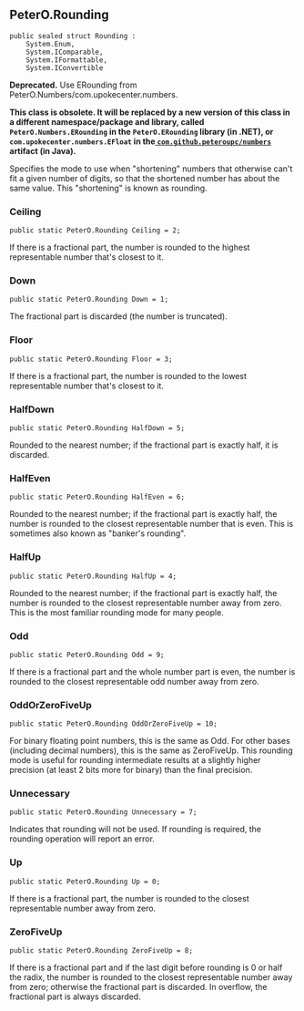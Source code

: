## PeterO.Rounding

    public sealed struct Rounding :
        System.Enum,
        System.IComparable,
        System.IFormattable,
        System.IConvertible

<b>Deprecated.</b> Use ERounding from PeterO.Numbers/com.upokecenter.numbers.

<b>This class is obsolete. It will be replaced by a new version of this class in a different namespace/package and library, called  `PeterO.Numbers.ERounding`  in the `PeterO.ERounding`  library (in .NET), or `com.upokecenter.numbers.EFloat`  in the<a href="https://github.com/peteroupc/numbers-java"> `com.github.peteroupc/numbers` </a>artifact (in Java).</b>

 Specifies the mode to use when "shortening" numbers that otherwise can't fit a given number of digits, so that the shortened number has about the same value. This "shortening" is known as rounding.

### Ceiling

    public static PeterO.Rounding Ceiling = 2;

If there is a fractional part, the number is rounded to the highest representable number that's closest to it.

### Down

    public static PeterO.Rounding Down = 1;

The fractional part is discarded (the number is truncated).

### Floor

    public static PeterO.Rounding Floor = 3;

If there is a fractional part, the number is rounded to the lowest representable number that's closest to it.

### HalfDown

    public static PeterO.Rounding HalfDown = 5;

Rounded to the nearest number; if the fractional part is exactly half, it is discarded.

### HalfEven

    public static PeterO.Rounding HalfEven = 6;

Rounded to the nearest number; if the fractional part is exactly half, the number is rounded to the closest representable number that is even. This is sometimes also known as "banker's rounding".

### HalfUp

    public static PeterO.Rounding HalfUp = 4;

Rounded to the nearest number; if the fractional part is exactly half, the number is rounded to the closest representable number away from zero. This is the most familiar rounding mode for many people.

### Odd

    public static PeterO.Rounding Odd = 9;

If there is a fractional part and the whole number part is even, the number is rounded to the closest representable odd number away from zero.

### OddOrZeroFiveUp

    public static PeterO.Rounding OddOrZeroFiveUp = 10;

For binary floating point numbers, this is the same as Odd. For other bases (including decimal numbers), this is the same as ZeroFiveUp. This rounding mode is useful for rounding intermediate results at a slightly higher precision (at least 2 bits more for binary) than the final precision.

### Unnecessary

    public static PeterO.Rounding Unnecessary = 7;

Indicates that rounding will not be used. If rounding is required, the rounding operation will report an error.

### Up

    public static PeterO.Rounding Up = 0;

If there is a fractional part, the number is rounded to the closest representable number away from zero.

### ZeroFiveUp

    public static PeterO.Rounding ZeroFiveUp = 8;

If there is a fractional part and if the last digit before rounding is 0 or half the radix, the number is rounded to the closest representable number away from zero; otherwise the fractional part is discarded. In overflow, the fractional part is always discarded.
